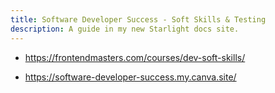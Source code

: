 ```yaml
---
title: Software Developer Success - Soft Skills & Testing
description: A guide in my new Starlight docs site.
---
```


- <https://frontendmasters.com/courses/dev-soft-skills/>

* <https://software-developer-success.my.canva.site/>
